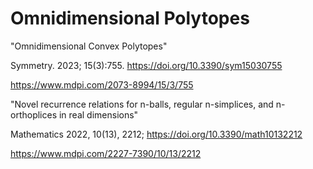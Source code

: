 # Omnidimensional Polytopes

"Omnidimensional Convex Polytopes"

Symmetry. 2023; 15(3):755. https://doi.org/10.3390/sym15030755

https://www.mdpi.com/2073-8994/15/3/755

"Novel recurrence relations for n-balls, regular n-simplices, and n-orthoplices in real  dimensions"

Mathematics 2022, 10(13), 2212; https://doi.org/10.3390/math10132212

https://www.mdpi.com/2227-7390/10/13/2212
